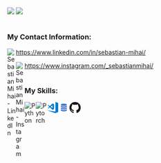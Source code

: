 # 

<img src = "https://images-wixmp-ed30a86b8c4ca887773594c2.wixmp.com/f/7bd0e32f-fe3e-469a-ada8-1fbe742ab467/dbdj3hc-435b79d7-9dd3-42ae-970f-eb0debfceef1.png?token=eyJ0eXAiOiJKV1QiLCJhbGciOiJIUzI1NiJ9.eyJzdWIiOiJ1cm46YXBwOjdlMGQxODg5ODIyNjQzNzNhNWYwZDQxNWVhMGQyNmUwIiwiaXNzIjoidXJuOmFwcDo3ZTBkMTg4OTgyMjY0MzczYTVmMGQ0MTVlYTBkMjZlMCIsIm9iaiI6W1t7InBhdGgiOiJcL2ZcLzdiZDBlMzJmLWZlM2UtNDY5YS1hZGE4LTFmYmU3NDJhYjQ2N1wvZGJkajNoYy00MzViNzlkNy05ZGQzLTQyYWUtOTcwZi1lYjBkZWJmY2VlZjEucG5nIn1dXSwiYXVkIjpbInVybjpzZXJ2aWNlOmZpbGUuZG93bmxvYWQiXX0.WUxVjo5jtxvyqvkxUM7EPOQDLiFGvHgNEuzvf9AXl5M">

<img src="https://github-readme-stats.vercel.app/api?username=sebastianmihai01&&show_icons=true&title_color=ffffff&icon_color=bb2acf&text_color=daf7dc&bg_color=151515" class="center">  

#  
  
### My Contact Information:
  
<img align="left" alt="Sebastian Mihai - LinkedIn" width="20px" src="https://cdn.jsdelivr.net/npm/simple-icons@v3/icons/linkedin.svg" /> https://www.linkedin.com/in/sebastian-mihai/  

<img align="left" alt="Sebastian Mihai - Instagram" width="20px" src="https://cdn.jsdelivr.net/npm/simple-icons@v3/icons/instagram.svg" /> https://www.instagram.com/_sebastianmihai/

#  
  
### My Skills:  

  
<img align="left" alt="Python" width="26px" src="https://pluralsight.imgix.net/paths/python-7be70baaac.png" />
<img align="left" alt="Pytorch" width="26px" src="https://pytorch.org/assets/images/pytorch-logo.png" />
<img align="left" alt="Visual Studio Code" width="26px" src="https://raw.githubusercontent.com/github/explore/80688e429a7d4ef2fca1e82350fe8e3517d3494d/topics/visual-studio-code/visual-studio-code.png" />
<img align="left" alt="SQL" width="26px" src="https://raw.githubusercontent.com/github/explore/80688e429a7d4ef2fca1e82350fe8e3517d3494d/topics/sql/sql.png" />
<img align="left" alt="GitHub" width="26px" src="https://raw.githubusercontent.com/github/explore/78df643247d429f6cc873026c0622819ad797942/topics/github/github.png" />
  
